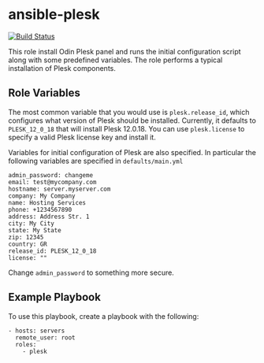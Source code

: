 ansible-plesk
=============

[![Build
Status](https://travis-ci.org/tzermias/ansible-plesk.svg?branch=master)](https://travis-ci.org/tzermias/ansible-plesk)


This role install Odin Plesk panel and runs the initial configuration script
along with some predefined variables. The role performs a typical installation
of Plesk components.

Role Variables
--------------
The most common variable that you would use is `plesk.release_id`, which
configures what version of Plesk should be installed. Currently, it defaults to
`PLESK_12_0_18` that will install Plesk 12.0.18. You can use `plesk.license` to
specify a valid Plesk license key and install it.

Variables for initial configuration of Plesk are also specified. In particular
the following variables are specified in `defaults/main.yml`

    admin_password: changeme
    email: test@mycompany.com
    hostname: server.myserver.com
    company: My Company
    name: Hosting Services
    phone: +1234567890
    address: Address Str. 1
    city: My City
    state: My State
    zip: 12345
    country: GR
    release_id: PLESK_12_0_18
    license: ""

Change `admin_password` to something more secure.

Example Playbook
----------------
To use this playbook, create a playbook with the following:

    - hosts: servers
      remote_user: root
      roles:
        - plesk

<!-- vi: tw=80 -->
